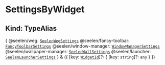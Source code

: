 # **SettingsByWidget**

## **Kind: TypeAlias**

{ @seelen/weg: [`SeelenWegSettings`](./SeelenWegSettings) @seelen/fancy-toolbar:
[`FancyToolbarSettings`](./FancyToolbarSettings) @seelen/window-manager:
[`WindowManagerSettings`](./WindowManagerSettings) @seelen/wallpaper-manager:
[`SeelenWallSettings`](./SeelenWallSettings) @seelen/launcher:
[`SeelenLauncherSettings`](./SeelenLauncherSettings) } & ({ [key:
[`WidgetId`](./WidgetId)]?: { [key: `string`]?: `any` } })
